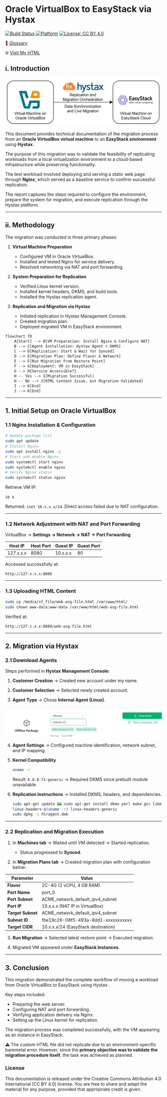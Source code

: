 # Oracle VirtualBox to EasyStack via Hystax
[![Build Status](https://img.shields.io/badge/build-passing-brightgreen)](#)
[![Platform](https://img.shields.io/badge/platform-EasyStack%20%7C%20VirtualBox-lightgrey)](#)
[![License: CC BY 4.0](https://img.shields.io/badge/License-CC%20BY%204.0-lightgrey.svg)](https://creativecommons.org/licenses/by/4.0/)

📄 [Glossary](GLOSSARY.md)

🌐 [Visit My HTML](web-asg-file.html)  

## i. Introduction
![VirtualBox to EasyStack via Hystax](media/flow.png)

This document provides technical documentation of the migration process from an **Oracle VirtualBox virtual machine** to an **EasyStack environment** using **Hystax**.  

The purpose of this migration was to validate the feasibility of replicating workloads from a local virtualization environment to a cloud-based infrastructure while preserving functionality.  

The test workload involved deploying and serving a static web page through **Nginx**, which served as a baseline service to confirm successful replication.  

The report captures the steps required to configure the environment, prepare the system for migration, and execute replication through the Hystax platform.

---

## ii. Methodology

The migration was conducted in three primary phases:

1. **Virtual Machine Preparation**  
   - Configured VM in Oracle VirtualBox.  
   - Installed and tested Nginx for service delivery.  
   - Resolved networking via NAT and port forwarding.  

2. **System Preparation for Replication**  
   - Verified Linux kernel version.  
   - Installed kernel headers, DKMS, and build tools.  
   - Installed the Hystax replication agent.  

3. **Replication and Migration via Hystax**  
   - Initiated replication in Hystax Management Console.  
   - Created migration plan.  
   - Deployed migrated VM in EasyStack environment.  
```mermaid
flowchart TD
    A[Start] --> B[VM Preparation: Install Nginx & Configure NAT]
    B --> C[Agent Installation: Hystax Agent + DKMS]
    C --> D[Replication: Start & Wait for Synced]
    D --> E[Migration Plan: Define Flavor & Network]
    E --> F[Run Migration from Restore Point]
    F --> G[Deployment: VM in EasyStack]
    G --> H{Service Accessible?}
    H -- Yes --> I[Migration Successful]
    H -- No --> J[HTML Content Issue, but Migration Validated]
    I --> K[End]
    J --> K[End]
```
---

## 1. Initial Setup on Oracle VirtualBox

### 1.1 Nginx Installation & Configuration
```bash
# Update package list
sudo apt update
# Install Nginx
sudo apt install nginx -y
# Start and enable Nginx
sudo systemctl start nginx
sudo systemctl enable nginx
# Verify Nginx status
sudo systemctl status nginx
````

Retrieve VM IP:

```bash
ip a
```

Returned: `inet 10.x.x.x/24`.
Direct access failed due to NAT configuration.

---

### 1.2 Network Adjustment with NAT and Port Forwarding

VirtualBox → **Settings → Network → NAT → Port Forwarding**

| Host IP   | Host Port | Guest IP  | Guest Port |
| --------- | --------- | --------- | ---------- |
| 127.x.x.x | 8080      | 10.x.x.x | 80         |

Accessed successfully at:

```
http://127.x.x.x:8080
```

---

### 1.3 Uploading HTML Content

```bash
sudo cp /media/sf_file/web-asg-file.html /var/www/html/
sudo chown www-data:www-data /var/www/html/web-asg-file.html
```

Verified at:

```
http://127.x.x.x:8080/web-asg-file.html
```

---

## 2. Migration via Hystax

### 2.1 Download Agents

Steps performed in **Hystax Management Console**:

1. **Customer Creation** → Created new account under my name.

2. **Customer Selection** → Selected newly created account.

3. **Agent Type** → Chose **Internal Agent (Linux)**.

![Offline Package](media/offline-package.png)

4. **Agent Settings** → Configured machine identification, network subnet, and IP mapping.

5. **Kernel Compatibility**

   ```bash
   uname -r
   ```

   Result: `6.8.0-71-generic` → Required DKMS since prebuilt module unavailable.

6. **Replication Instructions** → Installed DKMS, headers, and dependencies.

   ```bash
   sudo apt-get update && sudo apt-get install dkms perl make gcc libelf-dev \
   linux-headers-$(uname -r) linux-headers-generic
   sudo dpkg -i hlragent.deb
   ```

---

### 2.2 Replication and Migration Execution

1. In **Machines tab** → Waited until VM detected → Started replication.

   * Status progressed to **Synced**.

2. In **Migration Plans tab** → Created migration plan with configuration below:

| Parameter         | Value                                 |
| ----------------- | ------------------------------------- |
| **Flavor**        | 2C-4G (2 vCPU, 4 GB RAM)              |
| **Port Name**     | port\_0                               |
| **Port Subnet**   | ACME\_network\_default\_ipv4\_subnet  |
| **Port IP**       | 10.x.x.x (NAT IP in VirtualBox)      |
| **Target Subnet** | ACME\_network\_default\_ipv4\_subnet  |
| **Subnet ID**     | fbe19c26-08f5-493a-8dd1-xxxxxxxxxxx  |
| **Target CIDR**   | 10.x.x.x/24 (EasyStack destination) |

3. **Run Migration** → Selected latest restore point → Executed migration.

4. Migrated VM appeared under **EasyStack Instances**.

---

## 3. Conclusion

This migration demonstrated the complete workflow of moving a workload from Oracle VirtualBox to EasyStack using Hystax.

Key steps included:

* Preparing the web server.
* Configuring NAT and port forwarding.
* Verifying application delivery via Nginx.
* Setting up the Linux kernel for replication.

The migration process was completed successfully, with the VM appearing as an instance in EasyStack.

⚠️ The custom HTML file did not replicate due to an environment-specific baremetal error. However, since the **primary objective was to validate the migration procedure itself**, the task was achieved as planned.

### License
This documentation is released under the Creative Commons Attribution 4.0 International (CC BY 4.0) license. You are free to share and adapt the material for any purpose, provided that appropriate credit is given.
